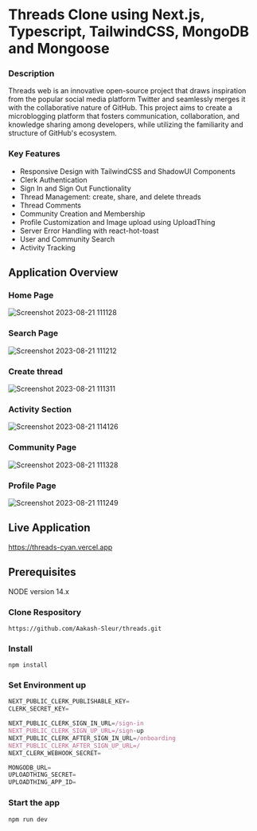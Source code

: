 # Threads Clone using Next.js, Typescript, TailwindCSS, MongoDB and Mongoose

### Description
Threads web is an innovative open-source project that draws inspiration from the popular social media platform Twitter and seamlessly merges it with the collaborative nature of GitHub. This project aims to create a microblogging platform that fosters communication, collaboration, and knowledge sharing among developers, while utilizing the familiarity and structure of GitHub's ecosystem.

### Key Features
 - Responsive Design with TailwindCSS and ShadowUI Components
 - Clerk Authentication
 - Sign In and Sign Out Functionality
 - Thread Management: create, share, and delete threads
 - Thread Comments
 - Community Creation and Membership
 - Profile Customization and Image upload using UploadThing
 - Server Error Handling with react-hot-toast
 - User and Community Search
 - Activity Tracking

## Application Overview

### Home Page
![Screenshot 2023-08-21 111128](https://github.com/Aakash-Sleur/threads/assets/112175038/c1c2c736-314f-4554-be3b-01a2bceb2148)

### Search Page
![Screenshot 2023-08-21 111212](https://github.com/Aakash-Sleur/threads/assets/112175038/7da3864e-b3ee-4702-943f-9b676547564e)

### Create thread
![Screenshot 2023-08-21 111311](https://github.com/Aakash-Sleur/threads/assets/112175038/ecb86a5c-eee9-4b53-9424-e0649178e480)

### Activity Section
![Screenshot 2023-08-21 114126](https://github.com/Aakash-Sleur/threads/assets/112175038/6e02e645-922a-452c-96d5-feaae828b7ff)

### Community Page
![Screenshot 2023-08-21 111328](https://github.com/Aakash-Sleur/threads/assets/112175038/b52a19d4-6809-4b25-a0f5-201552093038)

### Profile Page
![Screenshot 2023-08-21 111249](https://github.com/Aakash-Sleur/threads/assets/112175038/34efff75-5cd6-4b63-bed3-22de4b1f6dba)

## Live Application
https://threads-cyan.vercel.app


## Prerequisites

NODE version 14.x


### Clone Respository

```shell
https://github.com/Aakash-Sleur/threads.git
```

### Install
```shell
npm install
```

### Set Environment up
```js
NEXT_PUBLIC_CLERK_PUBLISHABLE_KEY=
CLERK_SECRET_KEY=

NEXT_PUBLIC_CLERK_SIGN_IN_URL=/sign-in
NEXT_PUBLIC_CLERK_SIGN_UP_URL=/sign-up
NEXT_PUBLIC_CLERK_AFTER_SIGN_IN_URL=/onboarding
NEXT_PUBLIC_CLERK_AFTER_SIGN_UP_URL=/
NEXT_CLERK_WEBHOOK_SECRET=

MONGODB_URL=
UPLOADTHING_SECRET=
UPLOADTHING_APP_ID=
```

### Start the app
```shell
npm run dev
```
